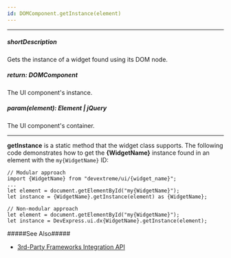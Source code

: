 ```yaml
---
id: DOMComponent.getInstance(element)
---
```

---
##### shortDescription
Gets the instance of a widget found using its DOM node.

##### return: DOMComponent
The UI component's instance.

##### param(element): Element | jQuery
The UI component's container.

---
**getInstance** is a static method that the widget class supports. The following code demonstrates how to get the **{WidgetName}** instance found in an element with the `my{WidgetName}` ID:

    // Modular approach
    import {WidgetName} from "devextreme/ui/{widget_name}";
    ...
    let element = document.getElementById("my{WidgetName}");
    let instance = {WidgetName}.getInstance(element) as {WidgetName};
    
    // Non-modular approach
    let element = document.getElementById("my{WidgetName}");
    let instance = DevExpress.ui.dx{WidgetName}.getInstance(element);

#####See Also#####
- [3rd-Party Frameworks Integration API](/concepts/05%20Widgets/zz%20Common/15%20Advanced/40%203rd-Party%20Frameworks%20Integration%20API '/Documentation/Guide/Widgets/Common/Advanced/3rd-Party_Frameworks_Integration_API/')